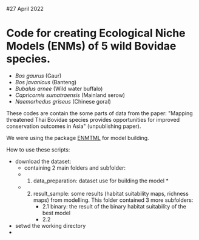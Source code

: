 #27 April 2022
# 
# Code for creating Ecological Niche Models (ENMs) of 5 wild Bovidae species. 
 * *Bos gaurus* (Gaur)
 * *Bos javanicus* (Banteng)
 * *Bubalus arnee* (Wild water buffalo)
 * *Capricornis sumatraensis* (Mainland serow)
 * *Naemorhedus griseus* (Chinese goral)

These codes are contain the some parts of data from the paper: 
"Mapping threatened Thai Bovidae species provides opportunities for improved conservation outcomes in Asia"
(unpublishing paper). 

We were using the package [ENMTML](https://github.com/andrefaa/ENMTML) for model building.

How to use these scripts:
 - download the dataset: [
](https://drive.google.com/drive/u/2/folders/1Zp-2At0YeP9QZKxtOb4yGundLvU4VdFW)
      * containing 2 main folders and subfolder: 
      * 1) data_preparation: dataset use for building the model
            * 
      * 2) result_sample: some results (habitat suitability maps, richness maps) from modelling. This folder contained  3 more subfolders: 
            * 2.1 binary: the result of the binary habitat suitability of the best model
            * 2.2 
 - setwd the working directory 
 - 
